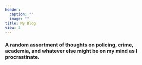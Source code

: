 ```yaml
---
header:
  caption: ""
  image: ""
title: My Blog
view: 3
---
```


### A random assortment of thoughts on policing, crime, academia, and whatever else might be on my mind as I procrastinate. 